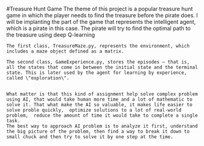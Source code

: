 #Treasure Hunt Game 
	The theme of this project is a popular treasure hunt game in which the player needs to find the treasure before the pirate does. I will be implanting the part of the game that represents the intelligent agent, which is a pirate in this case. The pirate will try to find the optimal path to the treasure using deep Q-learning
	
	The first class, TreasureMaze.py, represents the environment, which includes a maze object defined as a matrix.
	 
	The second class, GameExperience.py, stores the episodes – that is, all the states that come in between the initial state and the terminal state. This is later used by the agent for learning by experience, called \"exploration\".

 
   	What matter is that this kind of assignment help solve complex problem using AI, that would take human more time and a lot of mathematic to solve it. That what make the AI so valuable, it makes life easier to solve proble quickly,  optimize solutions to a lot of real-world problem,  reduce the amount of time it would take to complete a single task.
	The best way to approach AI problem is to analyze it first, understand the big picture of the problem, then find a way to break it down to small chuck and then try to solve it by one step at the time. 
	
